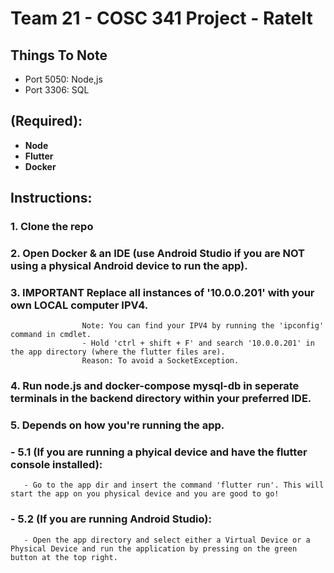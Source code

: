 # Team 21 - COSC 341 Project - RateIt

## Things To Note
- Port 5050: Node,js
- Port 3306: SQL

## (Required):
 - **Node** 
 - **Flutter**
 - **Docker**

## Instructions:
### 1. Clone the repo
### 2. Open Docker & an IDE (use Android Studio if you are NOT using a physical Android device to run the app).
### 3. **IMPORTANT** Replace all instances of '10.0.0.201' with your own LOCAL computer IPV4. 
                    Note: You can find your IPV4 by running the 'ipconfig' command in cmdlet. 
                    - Hold 'ctrl + shift + F' and search '10.0.0.201' in the app directory (where the flutter files are). 
                    Reason: To avoid a SocketException. 
                                 

### 4. Run node.js and docker-compose mysql-db in seperate terminals in the backend directory within your preferred IDE.
### 5. Depends on how you're running the app.
### - 5.1 (If you are running a phyical device and have the flutter console installed):
       - Go to the app dir and insert the command 'flutter run'. This will start the app on you physical device and you are good to go!
### - 5.2 (If you are running Android Studio):
       - Open the app directory and select either a Virtual Device or a Physical Device and run the application by pressing on the green button at the top right. 


